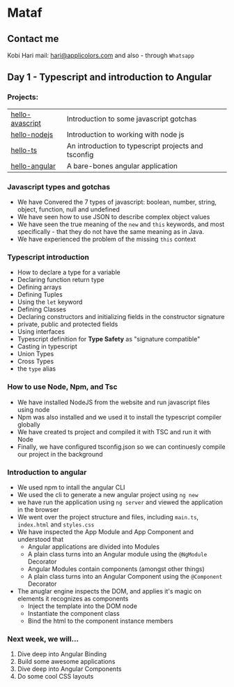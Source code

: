 # Mataf
## Contact me
Kobi Hari
mail: hari@applicolors.com
and also - through `Whatsapp`

## Day 1 - Typescript and introduction to Angular
### Projects:
|     |     |
| --- | --- |
| [hello-avascript](https://github.com/kobi2294/Mataf/tree/master/hello-javascript) | Introduction to some javascript gotchas | 
| [hello-nodejs](https://github.com/kobi2294/Mataf/tree/master/hello-nodejs) | Introduction to working with node js |
| [hello-ts](https://github.com/kobi2294/Mataf/tree/master/hello-ts) | An introduction to typescript projects and tsconfig |
| [hello-angular](https://github.com/kobi2294/Mataf/tree/master/hello-angular) | A bare-bones angular application |


### Javascript types and gotchas
* We have Convered the 7 types of javascript: boolean, number, string, object, function, null and undefined
* We have seen how to use JSON to describe complex object values
* We have seen the true meaning of the `new` and `this` keywords, and most specifically - that they do not have the same meaning as in Java.
* We have experienced the problem of the missing `this` context

### Typescript introduction
* How to declare a type for a variable
* Declaring function return type
* Defining arrays
* Defining Tuples
* Using the `let` keyword
* Defining Classes
* Declaring constructors and initializing fields in the constructor signature
* private, public and protected fields
* Using interfaces
* Typescript definition for **Type Safety** as "signature compatible"
* Casting in typescript
* Union Types
* Cross Types
* the `type` alias

### How to use Node, Npm, and Tsc
* We have installed NodeJS from the website and run javascript files using node
* Npm was also installed and we used it to install the typescript compiler globally
* We have created ts project and compiled it with TSC and run it with Node
* Finally, we have configured tsconfig.json so we can continuesly compile our project in the background

### Introduction to angular
* We used npm to intall the angular CLI
* We used the cli to generate a new angular project using `ng new`
* we have run the application using `ng server` and viewed the application in the browser
* We went over the project structure and files, including `main.ts`, `index.html` and `styles.css`
* We have inspected the App Module and App Component and understood that
    * Angular applications are divided into Modules
    * A plain class turns into an Angular module using the `@NgModule` Decorator
    * Angular Modules contain components (amongst other things)
    * A plain class turns into an Angular Component using the `@Component` Decorator
* The anuglar engine inspects the DOM, and applies it's magic on elements it recognizes as components
    * Inject the template into the DOM node
    * Instantiate the component class
    * Bind the html to the component instance members
    
### Next week, we will...
1. Dive deep into Angular Binding
2. Build some awesome applications
3. Dive deep into Angular Components
4. Do some cool CSS layouts
